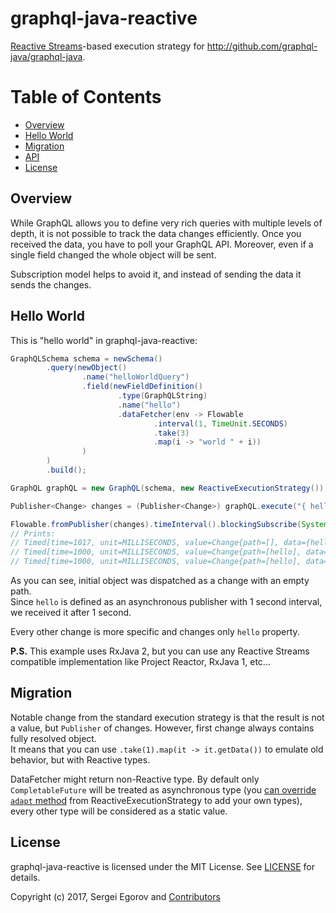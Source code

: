 # graphql-java-reactive

[Reactive Streams](http://www.reactive-streams.org)-based execution strategy for http://github.com/graphql-java/graphql-java.

# Table of Contents
 
- [Overview](#overview)
- [Hello World](#hello-world)
- [Migration](#migration)
- [API](#api)
- [License](#license)
 
 ## Overview
 While GraphQL allows you to define very rich queries with multiple levels of depth, it is not possible to track the data changes efficiently. Once you received the data, you have to poll your GraphQL API.  Moreover, even if a single field changed the whole object will be sent.

Subscription model helps to avoid it, and instead of sending the data it sends the changes.

## Hello World

This is "hello world" in graphql-java-reactive:

```java
GraphQLSchema schema = newSchema()
        .query(newObject()
                .name("helloWorldQuery")
                .field(newFieldDefinition()
                        .type(GraphQLString)
                        .name("hello")
                        .dataFetcher(env -> Flowable
                                .interval(1, TimeUnit.SECONDS)
                                .take(3)
                                .map(i -> "world " + i))
                )
        )
        .build();

GraphQL graphQL = new GraphQL(schema, new ReactiveExecutionStrategy());

Publisher<Change> changes = (Publisher<Change>) graphQL.execute("{ hello }").getData();

Flowable.fromPublisher(changes).timeInterval().blockingSubscribe(System.out::println);
// Prints:
// Timed[time=1017, unit=MILLISECONDS, value=Change{path=[], data={hello=world 0}}]
// Timed[time=1000, unit=MILLISECONDS, value=Change{path=[hello], data=world 1}]
// Timed[time=1000, unit=MILLISECONDS, value=Change{path=[hello], data=world 2}]
```

As you can see, initial object was dispatched as a change with an empty path.  
Since `hello` is defined as an asynchronous publisher with 1 second interval, we received it after 1 second.

Every other change is more specific and changes only `hello` property.

**P.S.** This example uses RxJava 2, but you can use any Reactive Streams compatible implementation like Project Reactor, RxJava 1, etc...

## Migration
Notable change from the standard execution strategy is that the result is not a value, but `Publisher` of changes. However, first change always contains fully resolved object.  
It means that you can use `.take(1).map(it -> it.getData())` to emulate old behavior, but with Reactive types.

DataFetcher might return non-Reactive type. By default only `CompletableFuture` will be treated as asynchronous type (you [can override `adapt` method](https://github.com/bsideup/graphql-java-reactive/blob/126d590/core/src/test/java/com/github/bsideup/graphql/reactive/AdaptersTest.java#L42) from ReactiveExecutionStrategy to add your own types), every other type will be considered as a static value.

## License

graphql-java-reactive is licensed under the MIT License. See [LICENSE](LICENSE.md) for details.

Copyright (c) 2017, Sergei Egorov and [Contributors](https://github.com/bsideup/graphql-java-reactive/graphs/contributors)
